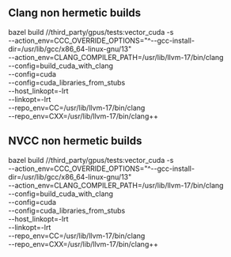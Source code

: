 
## Clang non hermetic builds
bazel build //third_party/gpus/tests:vector_cuda -s \
    --action_env=CCC_OVERRIDE_OPTIONS="^--gcc-install-dir=/usr/lib/gcc/x86_64-linux-gnu/13" \
    --action_env=CLANG_COMPILER_PATH=/usr/lib/llvm-17/bin/clang \
    --config=build_cuda_with_clang \
    --config=cuda \
    --config=cuda_libraries_from_stubs \
    --host_linkopt=-lrt \
    --linkopt=-lrt \
    --repo_env=CC=/usr/lib/llvm-17/bin/clang \
    --repo_env=CXX=/usr/lib/llvm-17/bin/clang++

## NVCC non hermetic builds
bazel build //third_party/gpus/tests:vector_cuda -s \
--action_env=CCC_OVERRIDE_OPTIONS="^--gcc-install-dir=/usr/lib/gcc/x86_64-linux-gnu/13" \
--action_env=CLANG_COMPILER_PATH=/usr/lib/llvm-17/bin/clang \
--config=build_cuda_with_clang \
--config=cuda \
--config=cuda_libraries_from_stubs \
--host_linkopt=-lrt \
--linkopt=-lrt \
--repo_env=CC=/usr/lib/llvm-17/bin/clang \
--repo_env=CXX=/usr/lib/llvm-17/bin/clang++